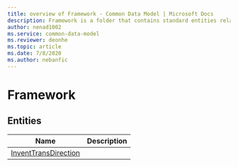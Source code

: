 ```yaml
---
title: overview of Framework - Common Data Model | Microsoft Docs
description: Framework is a folder that contains standard entities related to the Common Data Model.
author: nenad1002
ms.service: common-data-model
ms.reviewer: deonhe
ms.topic: article
ms.date: 7/8/2020
ms.author: nebanfic
---
```


# Framework


## Entities

|Name|Description|
|---|---|
|[InventTransDirection](InventTransDirection.md)||

